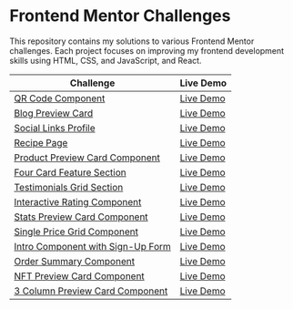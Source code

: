 # Frontend Mentor Challenges

This repository contains my solutions to various Frontend Mentor challenges. Each project focuses on improving my frontend development skills using HTML, CSS, and JavaScript, and React.

| Challenge                                                                                                                            | Live Demo                                                               |
| ------------------------------------------------------------------------------------------------------------------------------------ | ----------------------------------------------------------------------- |
| [QR Code Component](https://github.com/TerenceCLZhang/Frontend-Mentor/tree/master/qr-code-component)                                 | [Live Demo](https://terenceclzhang-qr-code-component.netlify.app/)      |
| [Blog Preview Card](https://github.com/TerenceCLZhang/Frontend-Mentor/tree/master/blog-preview-card)                                 | [Live Demo](https://terenceclzhang-blog-preview-card.netlify.app/)      |
| [Social Links Profile](https://github.com/TerenceCLZhang/Frontend-Mentor/tree/master/social-links-profile)                           | [Live Demo](https://terenceclzhang-social-links-profile.netlify.app/)   |
| [Recipe Page](https://github.com/TerenceCLZhang/Frontend-Mentor/tree/master/recipe-page)                                             | [Live Demo](https://terenceclzhang-recipe-page.netlify.app/)            |
| [Product Preview Card Component](https://github.com/TerenceCLZhang/Frontend-Mentor/tree/master/product-preview-card-component)       | [Live Demo](https://terenceclzhang-product-preview-card.netlify.app/)   |
| [Four Card Feature Section](https://github.com/TerenceCLZhang/Frontend-Mentor/tree/master/four-card-feature-section)                 | [Live Demo](https://terenceclzhang-four-card-feature-sec.netlify.app/)  |
| [Testimonials Grid Section](https://github.com/TerenceCLZhang/Frontend-Mentor/tree/master/testimonials-grid-section)                 | [Live Demo](https://terenceclzhang-testimonials-grid-sec.netlify.app/)  |
| [Interactive Rating Component](https://github.com/TerenceCLZhang/Frontend-Mentor/tree/master/interactive-rating-component)           | [Live Demo](https://terenceclzhang-interactive-rating-com.netlify.app/) |
| [Stats Preview Card Component](https://github.com/TerenceCLZhang/Frontend-Mentor/tree/master/stats-preview-card-component)           | [Live Demo](https://terenceclzhang-stats-preview-card-com.netlify.app/) |
| [Single Price Grid Component](https://github.com/TerenceCLZhang/Frontend-Mentor/tree/master/single-price-grid-component)             | [Live Demo](https://terenceclzhang-single-price-grid-com.netlify.app/)  |
| [Intro Component with Sign-Up Form](https://github.com/TerenceCLZhang/Frontend-Mentor/tree/master/intro-component-with-sign-up-form) | [Live Demo](https://terenceclzhang-intro-component-signup.netlify.app/) |
| [Order Summary Component](https://github.com/TerenceCLZhang/Frontend-Mentor/tree/master/order-summary-component)                     | [Live Demo](https://terenceclzhang-order-summary-com.netlify.app/)      |
| [NFT Preview Card Component](https://github.com/TerenceCLZhang/Frontend-Mentor/tree/master/nft-preview-card-component)               | [Live Demo](https://terenceclzhang-nft-preview-card-com.netlify.app/)   |
| [3 Column Preview Card Component](https://github.com/TerenceCLZhang/Frontend-Mentor/tree/master/3-column-preview-card-component)     | [Live Demo](https://terenceclzhang-3-column-preview-card.netlify.app/)       |
